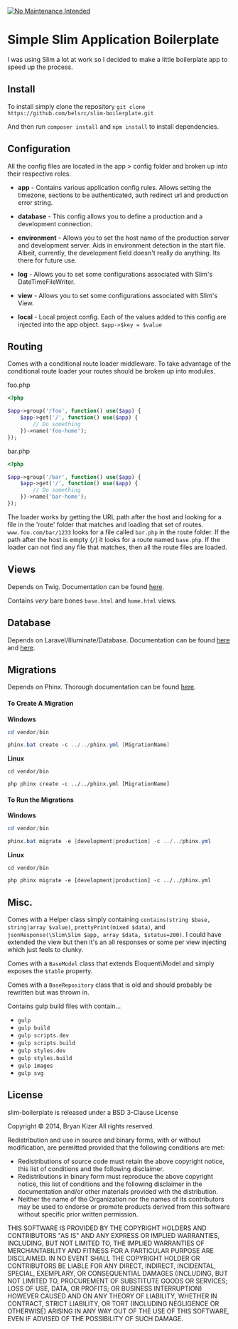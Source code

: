 [![No Maintenance Intended](https://img.shields.io/badge/No%20Maintenance%20Intended-x-red.svg?style=flat-square&longCache=true)](http://unmaintained.tech/)

# Simple Slim Application Boilerplate
I was using Slim a lot at work so I decided to make a little boilerplate app to speed up the process.


## Install
To install simply clone the repository ```git clone https://github.com/belsrc/slim-boilerplate.git```

And then run ```composer install``` and ```npm install``` to install dependencies.


## Configuration
All the config files are located in the app > config folder and broken up into their respective roles.

 * __app__ - Contains various application config rules. Allows setting the timezone, sections to be authenticated,
 auth redirect url and production error string.

 * __database__ - This config allows you to define a production and a development connection.

 * __environment__ - Allows you to set the host name of the production server and development server. Aids in environment detection in the start file.
 Albeit, currently, the development field doesn't really do anything. Its there for future use.

 * __log__ - Allows you to set some configurations associated with Slim's DateTimeFileWriter.

 * __view__ - Allows you to set some configurations associated with Slim's View.

 * __local__ - Local project config. Each of the values added to this config are injected into the app object. ```$app->$key = $value```


## Routing
Comes with a conditional route loader middleware. To take advantage of the conditional route loader your routes should be broken up into modules.

foo.php
```PHP
<?php

$app->group('/foo', function() use($app) {
    $app->get('/', function() use($app) {
        // Do something
    })->name('foo-home');
});
```

bar.php
```PHP
<?php

$app->group('/bar', function() use($app) {
    $app->get('/', function() use($app) {
        // Do something
    })->name('bar-home');
});
```

The loader works by getting the URL path after the host and looking for a file in the 'route' folder
that matches and loading that set of routes. ```www.foo.com/bar/1233``` looks for a file called ```bar.php``` in the
route folder. If the path after the host is empty (```/```) it looks for a route named ```base.php```. If the loader can
not find any file that matches, then all the route files are loaded.


## Views
Depends on Twig. Documentation can be found [here](http://twig.sensiolabs.org/documentation).

Contains _very_ bare bones ```base.html``` and ```home.html``` views.


## Database
Depends on Laravel/Illuminate/Database. Documentation can be found [here](http://laravel.com/docs/4.1/queries) and [here](http://laravel.com/docs/4.1/eloquent).


## Migrations
Depends on Phinx. Thorough documentation can be found [here](http://docs.phinx.org/en/latest).

#### To Create A Migration

__Windows__
```PowerShell
cd vendor/bin
```
```PowerShell
phinx.bat create -c ../../phinx.yml [MigrationName]
```

__Linux__
```Shell
cd vendor/bin
```
```Shell
php phinx create -c ../../phinx.yml [MigrationName]
```

#### To Run the Migrations

__Windows__
```PowerShell
cd vendor/bin
```
```PowerShell
phinx.bat migrate -e [development|production] -c ../../phinx.yml
```

__Linux__
```Shell
cd vendor/bin
```
```Shell
php phinx migrate -e [development|production] -c ../../phinx.yml
```


## Misc.
Comes with a Helper class simply containing ```contains(string $base, string|array $value)```,  ```prettyPrint(mixed $data)```,
and ```jsonResponse(\Slim\Slim $app, array $data, $status=200)```. I could have extended the view but then it's an all responses or
some per view injecting which just feels to clunky.

Comes with a ```BaseModel``` class that extends Eloquent\Model and simply exposes the ```$table``` property.

Comes with a ```BaseRepository``` class that is old and should probably be rewritten but was thrown in.

Contains gulp build files with contain...

* ```gulp```
* ```gulp build```
* ```gulp scripts.dev```
* ```gulp scripts.build```
* ```gulp styles.dev```
* ```gulp styles.build```
* ```gulp images```
* ```gulp svg```


## License
slim-boilerplate is released under a BSD 3-Clause License

Copyright &copy; 2014, Bryan Kizer
All rights reserved.

Redistribution and use in source and binary forms, with or without
modification, are permitted provided that the following conditions are
met:

* Redistributions of source code must retain the above copyright notice,
  this list of conditions and the following disclaimer.
* Redistributions in binary form must reproduce the above copyright notice,
  this list of conditions and the following disclaimer in the documentation
  and/or other materials provided with the distribution.
* Neither the name of the Organization nor the names of its contributors
  may be used to endorse or promote products derived from this software
  without specific prior written permission.

THIS SOFTWARE IS PROVIDED BY THE COPYRIGHT HOLDERS AND CONTRIBUTORS "AS
IS" AND ANY EXPRESS OR IMPLIED WARRANTIES, INCLUDING, BUT NOT LIMITED
TO, THE IMPLIED WARRANTIES OF MERCHANTABILITY AND FITNESS FOR A
PARTICULAR PURPOSE ARE DISCLAIMED. IN NO EVENT SHALL THE COPYRIGHT
HOLDER OR CONTRIBUTORS BE LIABLE FOR ANY DIRECT, INDIRECT, INCIDENTAL,
SPECIAL, EXEMPLARY, OR CONSEQUENTIAL DAMAGES (INCLUDING, BUT NOT LIMITED
TO, PROCUREMENT OF SUBSTITUTE GOODS OR SERVICES; LOSS OF USE, DATA, OR
PROFITS; OR BUSINESS INTERRUPTION) HOWEVER CAUSED AND ON ANY THEORY OF
LIABILITY, WHETHER IN CONTRACT, STRICT LIABILITY, OR TORT (INCLUDING
NEGLIGENCE OR OTHERWISE) ARISING IN ANY WAY OUT OF THE USE OF THIS
SOFTWARE, EVEN IF ADVISED OF THE POSSIBILITY OF SUCH DAMAGE.
